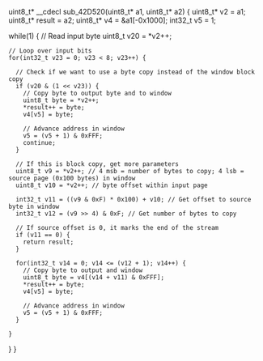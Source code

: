 uint8_t* __cdecl sub_42D520(uint8_t* a1, uint8_t* a2) {
  uint8_t* v2 = a1;
  uint8_t* result = a2;
  uint8_t* v4 = &a1[-0x1000];
  int32_t v5 = 1;

  while(1) {
    // Read input byte
    uint8_t v20 = *v2++;

    // Loop over input bits
    for(int32_t v23 = 0; v23 < 8; v23++) {

      // Check if we want to use a byte copy instead of the window block copy
      if (v20 & (1 << v23)) {
        // Copy byte to output byte and to window
        uint8_t byte = *v2++;
        *result++ = byte;
        v4[v5] = byte;

        // Advance address in window
        v5 = (v5 + 1) & 0xFFF;
        continue;
      }

      // If this is block copy, get more parameters
      uint8_t v9 = *v2++; // 4 msb = number of bytes to copy; 4 lsb = source page (0x100 bytes) in window
      uint8_t v10 = *v2++; // byte offset within input page

      int32_t v11 = ((v9 & 0xF) * 0x100) + v10; // Get offset to source byte in window
      int32_t v12 = (v9 >> 4) & 0xF; // Get number of bytes to copy

      // If source offset is 0, it marks the end of the stream
      if (v11 == 0) {
        return result;
      }

      for(int32_t v14 = 0; v14 <= (v12 + 1); v14++) {
        // Copy byte to output and window
        uint8_t byte = v4[(v14 + v11) & 0xFFF];
        *result++ = byte;
        v4[v5] = byte;

        // Advance address in window
        v5 = (v5 + 1) & 0xFFF;
      }

    }
  }
}
